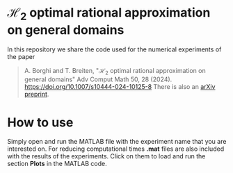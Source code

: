 # $\mathcal{H}_2$ optimal rational approximation on general domains

In this repository we share the code used for the numerical experiments of the paper 
> A. Borghi and T. Breiten,  "$\mathcal{H}_2$ optimal rational approximation on general domains" Adv Comput Math 50, 28 (2024). https://doi.org/10.1007/s10444-024-10125-8
There is also an [arXiv preprint](https://arxiv.org/abs/2305.01511).
# How to use
Simply open and run the MATLAB file with the experiment name that you are interested on. For reducing computational times **.mat** files are also included with the results of the experiments. Click on them to load and run the section **Plots** in the MATLAB code.
